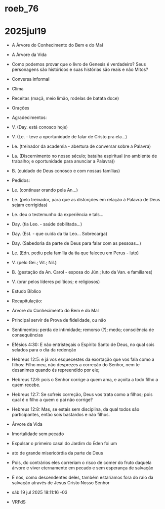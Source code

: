 # roeb_76
# 2025jul19

- A Árvore do Conhecimento do Bem e do Mal
- A Árvore da Vida
- Como podemos provar que o livro de Genesis é verdadeiro? Seus
  personagens são históricos e suas histórias são reais e não Mitos?

- Conversa informal
- Clima
- Receitas (maçã, meio limão, rodelas de batata doce)

- Orações
  
- Agradecimentos:

- V. (Day. está conosco hoje)
- V. (Le. - teve a oportunidade de falar de Cristo pra ela...)
- Le. (treinador da academia - abertura de conversar sobre a Palavra)  

- La. (Discernimento no nosso século; batalha espiritual (no ambiente
  de trabalho; e oportunidade para anunciar a Palavra)) 
- B. (cuidado de Deus conosco e com nossas famílias)

- Pedidos:

- Le. (continuar orando pela An...)
- Le. (pelo treinador, para que as distorções em relação à Palavra de
  Deus sejam corrigidas)
- Le. deu o testemunho da experiência e tals... 

- Day. (tia Leo. - saúde debilitada...)
- Day. (Est. - que cuida da tia Leo... Sobrecarga)
- Day. (Sabedoria da parte de Deus para falar com as pessoas...)

- Le. (Edn. pediu pela família da tia que faleceu em Perus - luto)  
- V. (pelo Gei.; Vit.; Nil.) 
- B. (gestação da An. Carol - esposa do Jún.; luto da Van. e familiares)
- V. (orar pelos líderes políticos; e religiosos)

- Estudo Bíblico
- Recapitulação:
- Árvore do Conhecimento do Bem e do Mal 
- Principal servir de Prova de fidelidade, ou não

- Sentimentos: perda de intimidade; remorso (?); medo; consciência de consequências

- Efésios 4:30: E não entristeçais o Espírito Santo de Deus, no qual sois selados para o dia da redenção

- Hebreus 12:5: e já vos esquecestes da exortação que vos fala como a filhos: Filho meu, não desprezes a correção do Senhor, nem te desanimes quando és repreendido por ele;

- Hebreus 12:6: pois o Senhor corrige a quem ama, e açoita a todo filho a quem recebe.

- Hebreus 12:7: Se sofreis correção, Deus vos trata como a filhos; pois qual é o filho a quem o pai não corrige?

- Hebreus 12:8: Mas, se estais sem disciplina, da qual todos são participantes, então sois bastardos e não filhos.

- Árvore da Vida 
- Imortalidade sem pecado
- Expulsar o primeiro casal do Jardim do Éden foi um
- ato de grande misericórdia da parte de Deus 
- Pois, do contrários eles correriam o risco de comer do fruto daquela
árvore e viver eternamente em pecado e sem esperança de salvação
- E nós, como descendentes deles, também estaríamos fora do raio da salvação através de Jesus Cristo Nosso Senhor

- sáb 19 jul 2025 18:11:16 -03
- VRFdS


